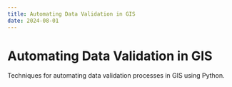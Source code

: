 ```yaml
---
title: Automating Data Validation in GIS
date: 2024-08-01
---
```


# Automating Data Validation in GIS

Techniques for automating data validation processes in GIS using Python.
